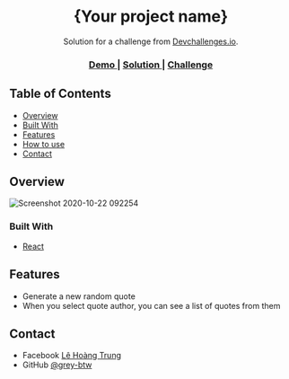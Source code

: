 <!-- Please update value in the {}  -->

<h1 align="center">{Your project name}</h1>

<div align="center">
   Solution for a challenge from  <a href="http://devchallenges.io" target="_blank">Devchallenges.io</a>.
</div>

<div align="center">
  <h3>
    <a href="https://grey-btw.github.io/quote-generator/">
      Demo
    </a>
    <span> | </span>
    <a href="https://devchallenges.io/solutions/hd8CRbBLxYhDQbBvye8R">
      Solution
    </a>
    <span> | </span>
    <a href="https://devchallenges.io/challenges/8Y3J4ucAMQpSnYTwwWW8">
      Challenge
    </a>
  </h3>
</div>

## Table of Contents

- [Overview](#overview)
- [Built With](#built-with)
- [Features](#features)
- [How to use](#how-to-use)
- [Contact](#contact)

## Overview

![Screenshot 2020-10-22 092254](https://user-images.githubusercontent.com/50090727/96817039-ae55ee00-1448-11eb-8c98-f8c252c87cfa.png)


### Built With

- [React](https://reactjs.org/)

## Features
- Generate a new random quote
- When you select quote author, you can see a list of quotes from them

## Contact

- Facebook [Lê Hoàng Trung](https://www.facebook.com/trun.lht.33/)
- GitHub [@grey-btw](https://github.com/grey-btw)
